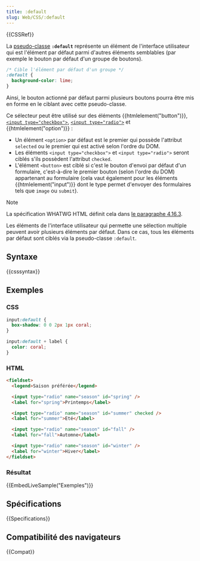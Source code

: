 ```yaml
---
title: :default
slug: Web/CSS/:default
---
```


{{CSSRef}}

La [pseudo-classe](/fr/docs/Web/CSS/Pseudo-classes) **`:default`** représente un élément de l'interface utilisateur qui est l'élément par défaut parmi d'autres éléments semblables (par exemple le bouton par défaut d'un groupe de boutons).

```css
/* Cible l'élément par défaut d'un groupe */
:default {
  background-color: lime;
}
```

Ainsi, le bouton actionné par défaut parmi plusieurs boutons pourra être mis en forme en le ciblant avec cette pseudo-classe.

Ce sélecteur peut être utilisé sur des éléments {{htmlelement("button")}}, [`<input type="checkbox">`](/fr/docs/Web/HTML/Element/input/checkbox), [`<input type="radio">`](/fr/docs/Web/HTML/Element/input/radio) et {{htmlelement("option")}} :

- Un élément `<option>` par défaut est le premier qui possède l'attribut `selected` ou le premier qui est activé selon l'ordre du DOM.
- Les éléments `<input type="checkbox">` et `<input type="radio">` seront ciblés s'ils possèdent l'attribut `checked`.
- L'élément `<button>` est ciblé si c'est le bouton d'envoi par défaut d'un formulaire, c'est-à-dire le premier bouton (selon l'ordre du DOM) appartenant au formulaire (cela vaut également pour les éléments {{htmlelement("input")}} dont le type permet d'envoyer des formulaires tels que `image` ou `submit`).

> [!NOTE]
> La spécification WHATWG HTML définit cela dans [le paragraphe 4.16.3](https://html.spec.whatwg.org/multipage/semantics-other.html#selector-default).

Les éléments de l'interface utilisateur qui permette une sélection multiple peuvent avoir plusieurs éléments par défaut. Dans ce cas, tous les éléments par défaut sont ciblés via la pseudo-classe `:default`.

## Syntaxe

{{csssyntax}}

## Exemples

### CSS

```css
input:default {
  box-shadow: 0 0 2px 1px coral;
}

input:default + label {
  color: coral;
}
```

### HTML

```html
<fieldset>
  <legend>Saison préférée</legend>

  <input type="radio" name="season" id="spring" />
  <label for="spring">Printemps</label>

  <input type="radio" name="season" id="summer" checked />
  <label for="summer">Eté</label>

  <input type="radio" name="season" id="fall" />
  <label for="fall">Automne</label>

  <input type="radio" name="season" id="winter" />
  <label for="winter">Hiver</label>
</fieldset>
```

### Résultat

{{EmbedLiveSample("Exemples")}}

## Spécifications

{{Specifications}}

## Compatibilité des navigateurs

{{Compat}}
